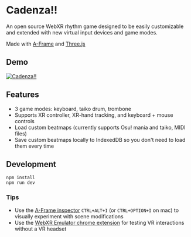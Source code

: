 # Cadenza!!
An open source WebXR rhythm game designed to be easily customizable and extended with new virtual input devices and game modes.

Made with [A-Frame](https://aframe.io/) and [Three.js](https://threejs.org/)

## Demo
[![Cadenza!!](https://img.youtube.com/vi/x6BnU4sGa_o/0.jpg)](https://www.youtube.com/shorts/x6BnU4sGa_o)

## Features

- 3 game modes: keyboard, taiko drum, trombone
- Supports XR controller, XR-hand tracking, and keyboard + mouse controls 
- Load custom beatmaps (currently supports Osu! mania and taiko, MIDI files)
- Save custom beatmaps locally to IndexedDB so you don't need to load them every time

## Development
```
npm install
npm run dev
```
### Tips
- Use the [A-Frame inspector](https://aframe.io/docs/1.5.0/introduction/visual-inspector-and-dev-tools.html#a-frame-inspector) `CTRL+ALT+I` (or `CTRL+OPTION+I` on mac) to visually experiment with scene modifications
- Use the [WebXR Emulator chrome extension](https://chromewebstore.google.com/detail/webxr-api-emulator/mjddjgeghkdijejnciaefnkjmkafnnje) for testing VR interactions without a VR headset
